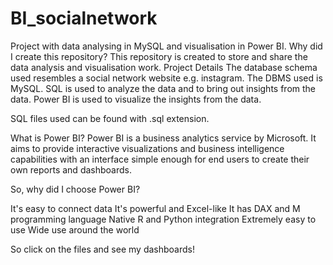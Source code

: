 # BI_socialnetwork
Project with data analysing in MySQL and visualisation in Power BI.
Why did I create this repository?
This repository is created to store and share the data analysis and visualisation work. 
Project Details
The database schema used resembles a social network website e.g. instagram. The DBMS used is MySQL. SQL is used to analyze the data and to bring out insights from the data. Power BI is used to visualize the insights from the data.

SQL files used can be found with .sql extension.

What is Power BI?
Power BI is a business analytics service by Microsoft. It aims to provide interactive visualizations and business intelligence capabilities with an interface simple enough for end users to create their own reports and dashboards.

So, why did I choose Power BI?

It's easy to connect data
It's powerful and Excel-like
It has DAX and M programming language
Native R and Python integration
Extremely easy to use
Wide use around the world

So click on the files and see my dashboards!
